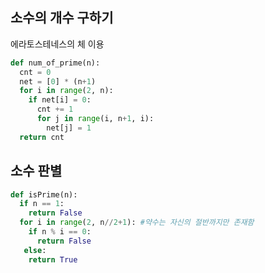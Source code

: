 ## 소수의 개수 구하기
에라토스테네스의 체 이용
```python
def num_of_prime(n):
  cnt = 0
  net = [0] * (n+1)   
  for i in range(2, n):
    if net[i] = 0:
      cnt += 1
      for j in range(i, n+1, i):
        net[j] = 1
  return cnt

```

## 소수 판별 
```python
def isPrime(n):
  if n == 1:
    return False
  for i in range(2, n//2+1): #약수는 자신의 절반까지만 존재함
    if n % i == 0:
      return False
   else:
    return True
```
